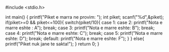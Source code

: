 #include <stdio.h>

int main()
{
    printf("Piket e marra ne provim: ");
    int piket;
    scanf("%d",&piket);
    if(piket>=0 && piket<=100){
        switch(piket/10){
            case 1:
            case 2:
                printf("Nota e marre eshte : A");
                break;
            case 3:
                printf("Nota e marre eshte: B");
                break;
            case 4:
                printf("Nota e marre eshte: C");
                break;
            case 5:
                printf("Nota e marre eshte: D");
                break;
            default:
                printf("Nota e marre eshte: F");
    }
    }
        else{
        printf("Piket nuk jane te sakta!");
    }
    return 0;
}
